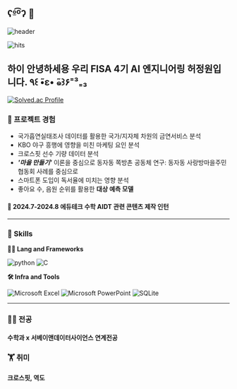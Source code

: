 ## ʕº̫͡ºʔ 👋

![header](https://capsule-render.vercel.app/api?type=cylinder&color=gradient&height=180&text=Hello+Hellololo%21&fontSize=70&fontAlign=50&fontAlignY=50&desc=weonyee+archive&descSize=20&descAlign=50&descAlignY=75)

![hits](https://hits.seeyoufarm.com/api/count/incr/badge.svg?url=https%3A%2F%2Fgithub.com%2Fweonyee&edge_flat=true&title=hits)


## 하이 안녕하세용 우리 FISA 4기 AI 엔지니어링 허정원입니다. ٩꒰ ̃•ε• ̃๑꒱۶⁼³₌₃


[![Solved.ac Profile](http://mazassumnida.wtf/api/v2/generate_badge?boj=hjwon0201)](https://solved.ac/hjwon0201/)



### 🌱 프로젝트 경험 
- 국가흡연실태조사 데이터를 활용한 국가/지자체 차원의 금연서비스 분석
- KBO 야구 흥행에 영향을 미친 마케팅 요인 분석
- 크로스핏 선수 기량 데이터 분석
- ***'마을 만들기'*** 이론을 중심으로 동자동 쪽방촌 공동체 연구: 동자동 사랑방마을주민협동회 사례를 중심으로
- 스마트폰 도입이 독서율에 미치는 영향 분석
- 좋아요 수, 음원 순위를 활용한 **대상 예측 모델**



#### 🧙 2024.7-2024.8 에듀테크 수학 AIDT 관련 콘텐츠 제작 인턴


***


### 🦾 Skills
**🧑‍💻 Lang and Frameworks**

![python](https://img.shields.io/badge/python-3776AB.svg?&style=for-the-badge&logo=python&logoColor=white) ![C](https://img.shields.io/badge/c-A8B9CC.svg?&style=for-the-badge&logo=c&logoColor=white) 

**🛠️ Infra and Tools**

![Microsoft Excel](https://img.shields.io/badge/microsoftexcel-217346.svg?&style=for-the-badge&logo=microsoftexcel&logoColor=white) ![Microsoft PowerPoint](https://img.shields.io/badge/microsoftpowerpoint-B7472A.svg?&style=for-the-badge&logo=microsoftpowerpoint&logoColor=white) ![SQLite](https://img.shields.io/badge/sqlite-003B57.svg?&style=for-the-badge&logo=sqlite&logoColor=white) 

***

### 🧑‍💻 전공
#### 수학과 x 서베이앤데이터사이언스 연계전공


### 🏋️ 취미
#### 크로스핏, 역도
